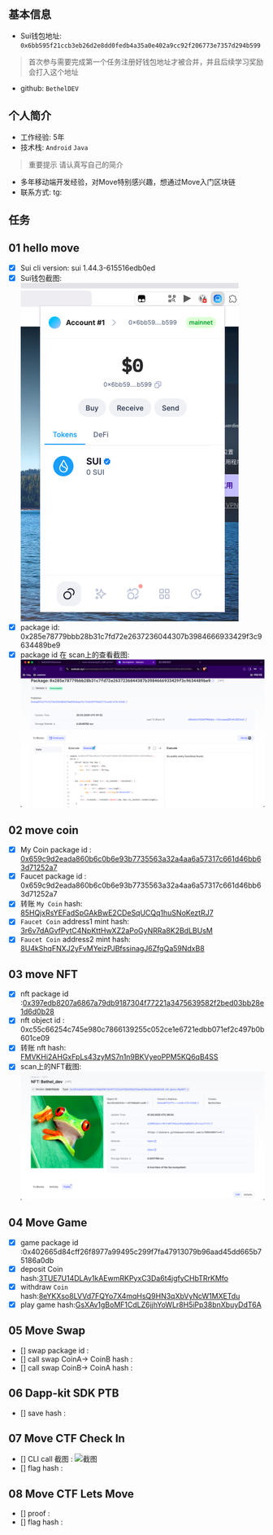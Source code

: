 ## 基本信息
- Sui钱包地址: `0x6bb595f21ccb3eb26d2e8dd0fedb4a35a0e402a9cc92f206773e7357d294b599`
> 首次参与需要完成第一个任务注册好钱包地址才被合并，并且后续学习奖励会打入这个地址
- github: `BethelDEV`

## 个人简介
- 工作经验: 5年
- 技术栈: `Android` `Java`
> 重要提示 请认真写自己的简介
- 多年移动端开发经验，对Move特别感兴趣，想通过Move入门区块链
- 联系方式: tg: ` ` 

## 任务

##   01 hello move  
- [x] Sui cli version: sui 1.44.3-615516edb0ed
- [x] Sui钱包截图: ![Sui钱包截图](./images/wallet01.png)
- [x] package id: 0x285e78779bbb28b31c7fd72e2637236044307b3984666933429f3c9634489be9
- [x] package id 在 scan上的查看截图:![Scan截图](./images/package01.png)

##   02 move coin
- [x] My Coin package id : [0x659c9d2eada860b6c0b6e93b7735563a32a4aa6a57317c661d46bb63d71252a7](https://suiscan.xyz/mainnet/object/0x659c9d2eada860b6c0b6e93b7735563a32a4aa6a57317c661d46bb63d71252a7/)
- [x] Faucet package id : 0x659c9d2eada860b6c0b6e93b7735563a32a4aa6a57317c661d46bb63d71252a7
- [x] 转账 `My Coin` hash: [85HQjxRsYEFadSpGAkBwE2CDeSqUCQq1huSNoKeztRJ7](https://suiscan.xyz/mainnet/tx/85HQjxRsYEFadSpGAkBwE2CDeSqUCQq1huSNoKeztRJ7)
- [x] `Faucet Coin` address1 mint hash: [3r6v7dAGvfPytC4NpKttHwXZ2aPoGyNRRa8K2BdLBUsM](https://suiscan.xyz/mainnet/tx/3r6v7dAGvfPytC4NpKttHwXZ2aPoGyNRRa8K2BdLBUsM)
- [x] `Faucet Coin` address2 mint hash: [8U4kShqFNXJ2yFvMYeizPJBfssinagJ6ZfgQa59NdxB8](https://suiscan.xyz/mainnet/tx/8U4kShqFNXJ2yFvMYeizPJBfssinagJ6ZfgQa59NdxB8)

##   03 move NFT
- [x] nft package id :[0x397edb8207a6867a79db9187304f77221a3475639582f2bed03bb28e1d6d0b28](https://suiscan.xyz/mainnet/object/0x397edb8207a6867a79db9187304f77221a3475639582f2bed03bb28e1d6d0b28)
- [x] nft object id : 0xc55c66254c745e980c7866139255c052ce1e6721edbb071ef2c497b0b601ce09
- [x] 转账 nft  hash: [FMVKHi2AHGxFpLs43zyMS7n1n9BKVyeoPPM5KQ6qB4SS](https://suiscan.xyz/mainnet/tx/FMVKHi2AHGxFpLs43zyMS7n1n9BKVyeoPPM5KQ6qB4SS)
- [x] scan上的NFT截图:![Scan截图](./images/bethel-nft.png)

##   04 Move Game
- [x] game package id :0x402665d84cff26f8977a99495c299f7fa47913079b96aad45dd665b75186a0db
- [x] deposit Coin hash:[3TUE7U14DLAy1kAEwmRKPyxC3Da6t4jgfyCHbTRrKMfo](https://suiscan.xyz/mainnet/tx/3TUE7U14DLAy1kAEwmRKPyxC3Da6t4jgfyCHbTRrKMfo)
- [x] withdraw `Coin` hash:[8eYKXso8LVVd7FQYo7X4mqHsQ9HN3qXbVyNcW1MXETdu](https://suiscan.xyz/mainnet/tx/8eYKXso8LVVd7FQYo7X4mqHsQ9HN3qXbVyNcW1MXETdu)
- [x] play game hash:[GsXAv1gBoMF1CdLZ6jjhYoWLr8H5iPp38bnXbuyDdT6A](https://suiscan.xyz/mainnet/tx/GsXAv1gBoMF1CdLZ6jjhYoWLr8H5iPp38bnXbuyDdT6A)

##   05 Move Swap
- [] swap package id :
- [] call swap CoinA-> CoinB  hash :
- [] call swap CoinB-> CoinA  hash :

##   06 Dapp-kit SDK PTB
- [] save hash :

##   07 Move CTF Check In
- [] CLI call 截图 : ![截图](./images/你的图片地址)
- [] flag hash :

##   08 Move CTF Lets Move
- [] proof : 
- [] flag hash :

